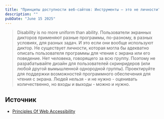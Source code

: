 ```yaml
---
title: "Принципы доступности веб-сайтов: Инструменты — это не личности"
description: ""
pubDate: "June 15 2025"
---
```


> Disability is no more uniform than ability. Пользователи экранных дикторов применяют разные программы, по-разному, в разных условиях, для разных задач. И это если они вообще используют диктор. Не существует личности, которая могла бы адекватно описать пользователя программы для чтения с экрана или его поведение. Нет человека, говорящего за всю группу. Поэтому не разрабатывайте дизайн для пользователей скринридеров (или любой другой вымышленной однородной группы). Проектируйте для поддержки возможностей программного обеспечения для чтения с экрана. Людей нельзя - и не нужно - оценивать количественно, но входы и выходы - можно и нужно.

## Источник
- [Principles Of Web Accessibility](https://github.com/Heydon/principles-of-web-accessibility)
